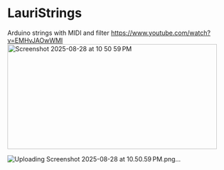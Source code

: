 # LauriStrings
Arduino strings with MIDI and filter
https://www.youtube.com/watch?v=EMHvJAOwWMI
<img width="471" height="236" alt="Screenshot 2025-08-28 at 10 50 59 PM" src="https://github.com/user-attachments/assets/5a44e176-2014-4c54-9763-f9c47bc6f684" />

![Uploading Screenshot 2025-08-28 at 10.50.59 PM.png…]()
